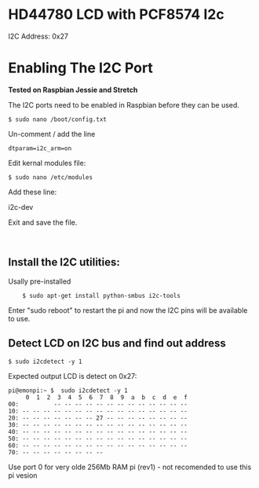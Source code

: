 # HD44780 LCD with PCF8574 I2c 

I2C Address: 0x27


# Enabling The I2C Port

**Tested on Raspbian Jessie and Stretch**

The I2C ports need to be enabled in Raspbian before they can be used.

	$ sudo nano /boot/config.txt

Un-comment / add the line

	dtparam=i2c_arm=on

Edit kernal modules file:
	
 	$ sudo nano /etc/modules

Add these line:

i2c-dev

Exit and save the file.

​
## Install the I2C utilities:

Usally pre-installed

		$ sudo apt-get install python-smbus i2c-tools

Enter "sudo reboot" to restart the pi and now the I2C pins will be available to use.


## Detect LCD on I2C bus and find out address

 	$ sudo i2cdetect -y 1

Expected output LCD is detect on 0x27:

```
pi@emonpi:~ $  sudo i2cdetect -y 1
     0  1  2  3  4  5  6  7  8  9  a  b  c  d  e  f
00:          -- -- -- -- -- -- -- -- -- -- -- -- -- 
10: -- -- -- -- -- -- -- -- -- -- -- -- -- -- -- -- 
20: -- -- -- -- -- -- -- 27 -- -- -- -- -- -- -- -- 
30: -- -- -- -- -- -- -- -- -- -- -- -- -- -- -- -- 
40: -- -- -- -- -- -- -- -- -- -- -- -- -- -- -- -- 
50: -- -- -- -- -- -- -- -- -- -- -- -- -- -- -- -- 
60: -- -- -- -- -- -- -- -- -- -- -- -- -- -- -- -- 
70: -- -- -- -- -- -- -- --   
```

Use port 0 for very olde 256Mb RAM pi (rev1) - not recomended to use this pi vesion
